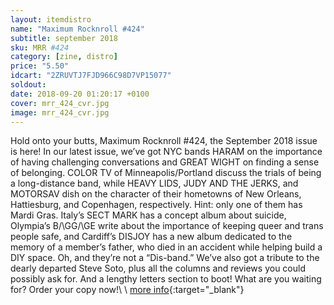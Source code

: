 ```yaml
---
layout: itemdistro
name: "Maximum Rocknroll #424"
subtitle: september 2018
sku: MRR #424
category: [zine, distro]
price: "5.50"
idcart: "2ZRUVTJ7FJD966C98D7VP15077"
soldout:
date: 2018-09-20 01:20:17 +0100
cover: mrr_424_cvr.jpg
image: mrr_424_cvr.jpg
---
```


Hold onto your butts, Maximum Rocknroll #424, the September 2018 issue is here! In our latest issue, we’ve got NYC bands HARAM on the importance of having challenging conversations and GREAT WIGHT on finding a sense of belonging. COLOR TV of Minneapolis/Portland discuss the trials of being a long-distance band, while HEAVY LIDS, JUDY AND THE JERKS, and MOTORSAV dish on the character of their hometowns of New Orleans, Hattiesburg, and Copenhagen, respectively. Hint: only one of them has Mardi Gras. Italy’s SECT MARK has a concept album about suicide, Olympia’s B/\GG/\GE write about the importance of keeping queer and trans people safe, and Cardiff’s DISJOY has a new album dedicated to the memory of a member’s father, who died in an accident while helping build a DIY space. Oh, and they’re not a “Dis-band.” We’ve also got a tribute to the dearly departed Steve Soto, plus all the columns and reviews you could possibly ask for. And a lengthy letters section to boot! What are you waiting for? Order your copy now!\\
\\
[more info](http://www.maximumrocknroll.com){:target="_blank"}